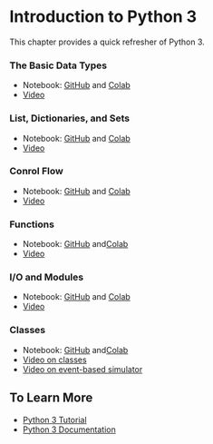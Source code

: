 # Introduction to Python 3

This chapter provides a quick refresher of Python 3.  

### The Basic Data Types
  * Notebook: [GitHub](notebooks/Introduction_to_Python_3_The_Basic_Data_Types_chapter.ipynb) and [Colab](https://drive.google.com/file/d/1uje7IVik2mXITy9N-L4TCEcAGDE-1-1A/view?usp=sharing) 
  * [Video](https://drive.google.com/file/d/1kUZuJI4j70zlLR5XKO33cPnlp2N6_Geh/view?usp=sharing)
### List, Dictionaries, and Sets
  * Notebook: [GitHub](notebooks/Introduction_to_Python_3_Lists,_Dictionaries,_and_Sets_chapter.ipynb) and [Colab](https://drive.google.com/file/d/1nJqOAXdwGIQHMqmCDtzFIi1Ka-qramEW/view?usp=sharing) 
  * [Video](https://drive.google.com/file/d/1yGaQDqUnmZTvGIRW60RfKAOSNsZy1MIz/view?usp=sharing)
### Conrol Flow
  * Notebook: [GitHub](notebooks/Introduction_to_Python_3_Control_Flow_chapter.ipynb) and [Colab](https://drive.google.com/file/d/14k-YXZ_wFk5DwXlRZ5gJQ6LvgKjlVEb7/view?usp=sharing) 
  * [Video](https://drive.google.com/file/d/1R2rknkYcOjRa1OgcVjCJZuUN74LZFJxy/view?usp=sharing)
### Functions
  * Notebook: [GitHub](notebooks/Introduction_to_Python_3_Functions_chapter.ipynb) and[Colab](https://drive.google.com/file/d/1S9nle4SUIz0LutF0tB5yuzMp2r9hCTH0/view?usp=sharing)
  * [Video](https://drive.google.com/file/d/1I3Ok0k87zEpnJNr4LW4blp6oXOgYySB6/view?usp=sharing)
### I/O and Modules
  * Notebook: [GitHub](notebooks/Introduction_to_Python_3_I_O_and_Modules_chapter.ipynb) and [Colab](https://drive.google.com/file/d/1CpOqyqrig_CBw0h7gpQGKPEGwjMQc415/view?usp=sharing)
  * [Video](https://drive.google.com/file/d/1nqVU0aLS_SKr1iyA0DcfdEJqqelVtci9/view?usp=sharing)
### Classes
  * Notebook: [GitHub](notebooks/Introduction_to_Python_3_Classes_chapter.ipynb) and[Colab](https://drive.google.com/file/d/1EzVU2hAqaQFvFF-PUOdKwfM6yhsUKvXM/view?usp=sharing)
  * [Video on classes](https://drive.google.com/file/d/1ct3TpidaEs1johddQnJnRY0sbX9u262Q/view?usp=sharing)
  * [Video on event-based simulator](https://drive.google.com/file/d/1e2R5EilOEod7hwsnIEhwQFqLzAK0uBVI/view?usp=sharing)

## To Learn More

* [Python 3 Tutorial](https://docs.python.org/3/tutorial/index.html)
* [Python 3 Documentation](https://docs.python.org/3/)
